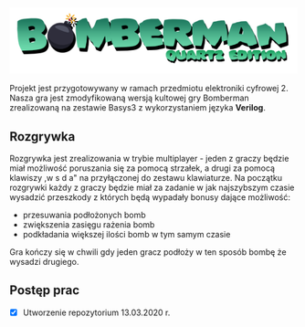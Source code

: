 ![BombermanQuartzEditionLogo](/images/logo.png)


Projekt jest przygotowywany w ramach przedmiotu elektroniki cyfrowej 2. Nasza gra jest zmodyfikowaną wersją kultowej gry Bomberman zrealizowaną na zestawie Basys3 z wykorzystaniem języka **Verilog**. 

## Rozgrywka
Rozgrywka jest zrealizowania w trybie multiplayer - jeden z graczy będzie miał możliwość poruszania się za pomocą strzałek, a drugi za pomocą klawiszy ,w s d a" na przyłączonej do zestawu klawiaturze. 
Na początku rozgrywki każdy z graczy będzie miał za zadanie w jak najszybszym czasie wysadzić przeszkody z których będą wypadały bonusy dające możliwość:

 - przesuwania podłożonych bomb 
 - zwiększenia zasięgu rażenia bomb 
 - podkładania większej ilości bomb w tym samym czasie 
 
 Gra kończy się w chwili gdy jeden gracz podłoży w ten sposób bombę że wysadzi drugiego. 
 
## Postęp prac

    

 - [x] Utworzenie repozytorium 13.03.2020 r. 
